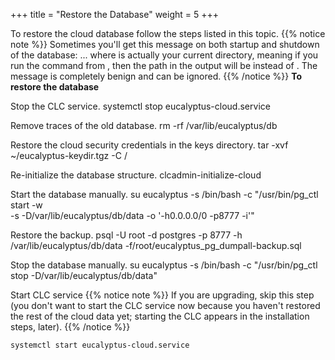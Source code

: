 +++
title = "Restore the Database"
weight = 5
+++

To restore the cloud database follow the steps listed in this topic.
{{% notice note %}}
Sometimes you'll get this message on both startup and shutdown of the database: ... where is actually your current directory, meaning if you run the command from , then the path in the output will be instead of . The message is completely benign and can be ignored. 
{{% /notice %}}
**To restore the database** 

Stop the CLC service. 
    systemctl stop eucalyptus-cloud.service

Remove traces of the old database. 
    rm -rf /var/lib/eucalyptus/db

Restore the cloud security credentials in the keys directory. 
    tar -xvf ~/eucalyptus-keydir.tgz -C /

Re-initialize the database structure. 
    clcadmin-initialize-cloud

Start the database manually. 
    su eucalyptus -s /bin/bash -c "/usr/bin/pg_ctl start -w \
    -s -D/var/lib/eucalyptus/db/data -o '-h0.0.0.0/0 -p8777 -i'"

Restore the backup. 
    psql -U root -d postgres -p 8777 -h /var/lib/eucalyptus/db/data -f/root/eucalyptus_pg_dumpall-backup.sql

Stop the database manually. 
    su eucalyptus -s /bin/bash -c "/usr/bin/pg_ctl stop -D/var/lib/eucalyptus/db/data"

Start CLC service 
{{% notice note %}}
If you are upgrading, skip this step (you don't want to start the CLC service now because you haven't restored the rest of the cloud data yet; starting the CLC appears in the installation steps, later). 
{{% /notice %}}

    systemctl start eucalyptus-cloud.service

